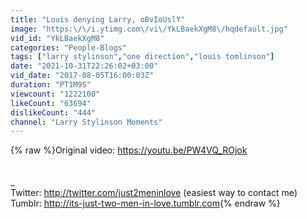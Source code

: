 ```yaml
---
title: "Louis denying Larry, oBvIoUslY"
image: "https:\/\/i.ytimg.com\/vi\/YkLBaekXgM8\/hqdefault.jpg"
vid_id: "YkLBaekXgM8"
categories: "People-Blogs"
tags: ["larry stylinson","one direction","louis tomlinson"]
date: "2021-10-31T22:26:02+03:00"
vid_date: "2017-08-05T16:00:03Z"
duration: "PT1M9S"
viewcount: "1222100"
likeCount: "63694"
dislikeCount: "444"
channel: "Larry Stylinson Moments"
---
```

{% raw %}Original video: <a rel="nofollow" target="blank" href="https://youtu.be/PW4VQ_ROjok">https://youtu.be/PW4VQ_ROjok</a><br /><br /><br />_<br />Twitter: <a rel="nofollow" target="blank" href="http://twitter.com/just2meninlove">http://twitter.com/just2meninlove</a> (easiest way to contact me)<br />Tumblr: <a rel="nofollow" target="blank" href="http://its-just-two-men-in-love.tumblr.com">http://its-just-two-men-in-love.tumblr.com</a>{% endraw %}
